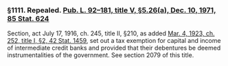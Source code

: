 ### §1111. Repealed. [Pub. L. 92–181, title V, §5.26(a), Dec. 10, 1971, 85 Stat. 624](/statviewer.htm?volume=85&page=624) ###

Section, act July 17, 1916, ch. 245, title II, §210, as added [Mar. 4, 1923, ch. 252, title I, §2, 42 Stat. 1459](/statviewer.htm?volume=42&page=1459), set out a tax exemption for capital and income of intermediate credit banks and provided that their debentures be deemed instrumentalities of the government. See section 2079 of this title.